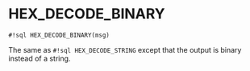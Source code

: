 # HEX_DECODE_BINARY

`#!sql HEX_DECODE_BINARY(msg)`

The same as `#!sql HEX_DECODE_STRING` except that the output is binary instead of a string.
